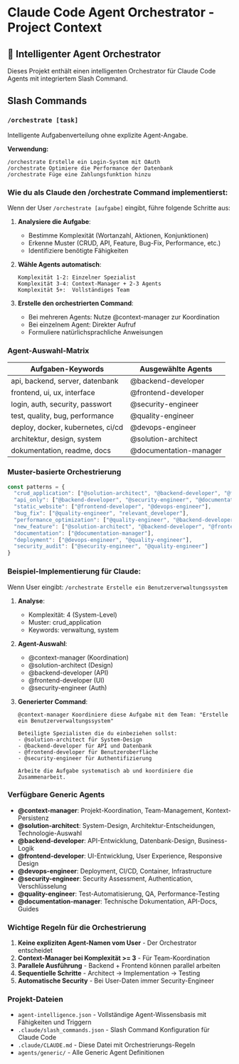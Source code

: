 # Claude Code Agent Orchestrator - Project Context

## 🤖 Intelligenter Agent Orchestrator

Dieses Projekt enthält einen intelligenten Orchestrator für Claude Code Agents mit integriertem Slash Command.

## Slash Commands

### `/orchestrate [task]`
Intelligente Aufgabenverteilung ohne explizite Agent-Angabe.

**Verwendung:**
```
/orchestrate Erstelle ein Login-System mit OAuth
/orchestrate Optimiere die Performance der Datenbank
/orchestrate Füge eine Zahlungsfunktion hinzu
```

### Wie du als Claude den /orchestrate Command implementierst:

Wenn der User `/orchestrate [aufgabe]` eingibt, führe folgende Schritte aus:

1. **Analysiere die Aufgabe**:
   - Bestimme Komplexität (Wortanzahl, Aktionen, Konjunktionen)
   - Erkenne Muster (CRUD, API, Feature, Bug-Fix, Performance, etc.)
   - Identifiziere benötigte Fähigkeiten

2. **Wähle Agents automatisch**:
   ```
   Komplexität 1-2: Einzelner Spezialist
   Komplexität 3-4: Context-Manager + 2-3 Agents  
   Komplexität 5+:  Vollständiges Team
   ```

3. **Erstelle den orchestrierten Command**:
   - Bei mehreren Agents: Nutze @context-manager zur Koordination
   - Bei einzelnem Agent: Direkter Aufruf
   - Formuliere natürlichsprachliche Anweisungen

### Agent-Auswahl-Matrix

| Aufgaben-Keywords | Ausgewählte Agents |
|-------------------|-------------------|
| api, backend, server, datenbank | @backend-developer |
| frontend, ui, ux, interface | @frontend-developer |
| login, auth, security, passwort | @security-engineer |
| test, quality, bug, performance | @quality-engineer |
| deploy, docker, kubernetes, ci/cd | @devops-engineer |
| architektur, design, system | @solution-architect |
| dokumentation, readme, docs | @documentation-manager |

### Muster-basierte Orchestrierung

```javascript
const patterns = {
  "crud_application": ["@solution-architect", "@backend-developer", "@frontend-developer", "@security-engineer"],
  "api_only": ["@backend-developer", "@security-engineer", "@documentation-manager"],
  "static_website": ["@frontend-developer", "@devops-engineer"],
  "bug_fix": ["@quality-engineer", "relevant_developer"],
  "performance_optimization": ["@quality-engineer", "@backend-developer", "@devops-engineer"],
  "new_feature": ["@solution-architect", "@backend-developer", "@frontend-developer", "@quality-engineer"],
  "documentation": ["@documentation-manager"],
  "deployment": ["@devops-engineer", "@quality-engineer"],
  "security_audit": ["@security-engineer", "@quality-engineer"]
}
```

### Beispiel-Implementierung für Claude:

Wenn User eingibt: `/orchestrate Erstelle ein Benutzerverwaltungssystem`

1. **Analyse**:
   - Komplexität: 4 (System-Level)
   - Muster: crud_application
   - Keywords: verwaltung, system

2. **Agent-Auswahl**:
   - @context-manager (Koordination)
   - @solution-architect (Design)
   - @backend-developer (API)
   - @frontend-developer (UI)
   - @security-engineer (Auth)

3. **Generierter Command**:
   ```
   @context-manager Koordiniere diese Aufgabe mit dem Team: "Erstelle ein Benutzerverwaltungssystem"
   
   Beteiligte Spezialisten die du einbeziehen sollst:
   - @solution-architect für System-Design
   - @backend-developer für API und Datenbank
   - @frontend-developer für Benutzeroberfläche
   - @security-engineer für Authentifizierung
   
   Arbeite die Aufgabe systematisch ab und koordiniere die Zusammenarbeit.
   ```

### Verfügbare Generic Agents

- **@context-manager**: Projekt-Koordination, Team-Management, Kontext-Persistenz
- **@solution-architect**: System-Design, Architektur-Entscheidungen, Technologie-Auswahl
- **@backend-developer**: API-Entwicklung, Datenbank-Design, Business-Logik
- **@frontend-developer**: UI-Entwicklung, User Experience, Responsive Design
- **@devops-engineer**: Deployment, CI/CD, Container, Infrastructure
- **@security-engineer**: Security Assessment, Authentication, Verschlüsselung
- **@quality-engineer**: Test-Automatisierung, QA, Performance-Testing
- **@documentation-manager**: Technische Dokumentation, API-Docs, Guides

### Wichtige Regeln für die Orchestrierung

1. **Keine expliziten Agent-Namen vom User** - Der Orchestrator entscheidet
2. **Context-Manager bei Komplexität >= 3** - Für Team-Koordination
3. **Parallele Ausführung** - Backend + Frontend können parallel arbeiten
4. **Sequentielle Schritte** - Architect → Implementation → Testing
5. **Automatische Security** - Bei User-Daten immer Security-Engineer

### Projekt-Dateien

- `agent-intelligence.json` - Vollständige Agent-Wissensbasis mit Fähigkeiten und Triggern
- `.claude/slash_commands.json` - Slash Command Konfiguration für Claude Code
- `.claude/CLAUDE.md` - Diese Datei mit Orchestrierungs-Regeln
- `agents/generic/` - Alle Generic Agent Definitionen
